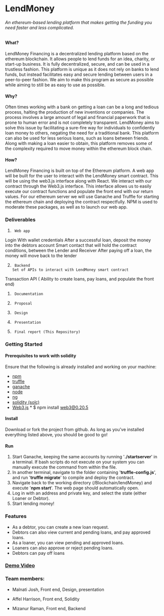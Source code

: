 # LendMoney

###### An ethereum-based lending platform that makes getting the funding you need faster and less complicated.

#### What?
LendMoney Financing is a decentralized lending platform based on the ethereum blockchain. It allows people to lend funds for an idea, charity, or start-up business. It is fully decentralized, secure, and can be used in a trustless fashion. This platform is unique as it does not rely on banks to lend funds, but instead facilitates easy and secure lending between users in a peer-to-peer fashion. We aim to make this program as secure as possible while aiming to still be as easy to use as possible.

#### Why?
Often times working with a bank on getting a loan can be a long and tedious process, halting the production of new inventions or companies. The process involves a large amount of legal and financial paperwork that is prone to human error and is not completely transparent. LendMoney aims to solve this issue by facilitating a sure-fire way for individuals to confidently loan money to others, negating the need for a traditional bank. This platform can also be used for less serious loans, such as loans between friends. Along with making a loan easier to obtain, this platform removes some of the complexity required to move money within the ethereum block chain. 


#### How?
LendMoney Financing is built on top of the Ethereum platform. A web app will be built for the user to interact with the LendMoney smart contract. This will be using the web3.js interface along with React. We interact with our contract through the Web3.js interface. This interface allows us to easily execute our contract functions and populate the front end with our return values. For our ethereum server we will use Ganache and Truffle for starting the ethereum chain and deploying the contract respectfully. NPM is used to moderate these packages, as well as to launch our web app. 

### Deliverables

1.      Web app
Login With wallet credentials
After a successful loan, deposit the money into the debtors account 
Smart contact that will hold the contract conditions, between the Lender and Receiver
After paying off a loan, the money will move back to the lender 

2.      Backend 
       Set of APIs to interact with LendMoney smart contract

Transaction API ( Ability to create loans, pay loans, and populate the front end) 

1.      Documentation 
2.      Proposal
3.      Design
4.      Presentation
5.      Final report (This Repository) 


### Getting Started

#### Prerequisites to work with solidity
Ensure that the following is already installed and working on your machine:
* [npm](https://docs.npmjs.com/cli/install)
* [truffle](https://github.com/trufflesuite/truffle)
* [ganache](https://github.com/trufflesuite/ganache-cli)
* [node](https://nodejs.org/en/)
* [ng](https://cli.angular.io/)
* [solidity (solc)](https://solidity.readthedocs.io/en/v0.4.21/installing-solidity.html)
* [Web3.js](https://medium.com/coinmonks/build-a-dapp-using-ethereum-and-angular-6-a404fbf3c08d)
       * $ npm install web3@0.20.5

#### Install
Download or fork the project from github. As long as you've installed everything listed above, you should be good to go!

#### Run
1. Start Ganache, keeping the same accounts by running '**./startserver**' in a terminal. If bash scripts do not execute on your system you can manually execute the command from within the file. 
2. In another terminal, navigate to the folder containing '**truffle-config.js**', and run '**truffle migrate**' to compile and deploy the contract.
3. Navigate back to the working directory (/Blockchain/lendMoney) and execute '**npm start**'. The web page should automatically open. 
3. Log in with an address and private key, and select the state (either Loaner or Debtor).
4. Start lending money!

### Features
+ As a debtor, you can create a new loan request.
+ Debtors can also view current and pending loans, and pay approved loans.
+ As a loaner, you can view pending and approved loans.
+ Loaners can also approve or reject pending loans.
+ Debtors can pay off loans 

### [Demo Video](https://www.youtube.com/watch?v=iQ-zI31H0LA)

### Team members:
+ Malnati Josh, Front end, Design, presentation 
* Affel Harrison, Front end, Solidity 
- Mizanur Raman, Front end, Backend 

